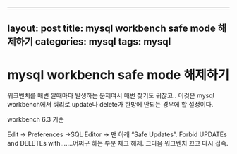 ---
layout: post
title: mysql workbench safe mode 해제하기
categories: mysql
tags: mysql
--

# mysql workbench safe mode 해제하기



워크벤치를 매번 깔때마다 발생하는 문제여서 매번 찾기도 귀찮고..
이것은 mysql workbench에서 쿼리로 update나 delete가 한방에 안되는 경우에 할 설정이다.

workbench 6.3 기준

Edit -> Preferences ->SQL Editor -> 맨 아래 “Safe Updates”. Forbid UPDATEs and DELETEs with…….어쩌구 하는 부분 체크 해제.
그다음 워크벤치 끄고 다시 접속.